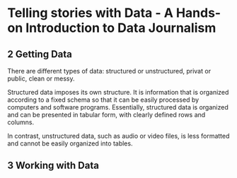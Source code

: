 # Telling stories with Data - A Hands-on Introduction to Data Journalism

## 2 Getting Data
There are different types of data:
structured or unstructured, privat or public, clean or messy.

Structured data imposes its own structure. It is information that is organized according to a fixed schema so that it can be easily processed by computers and software programs. Essentially, structured data is organized and can be presented in tabular form, with clearly defined rows and columns. 

In contrast, unstructured data, such as audio or video files, is less formatted and cannot be easily organized into tables.

## 3 Working with Data
